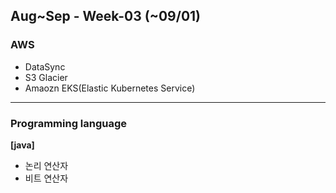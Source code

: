 ## Aug~Sep - Week-03 (~09/01)

### AWS
- DataSync
- S3 Glacier
- Amaozn EKS(Elastic Kubernetes Service)

---

### Programming language
**[java]**
- 논리 연산자
- 비트 연산자
